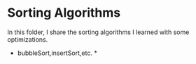 # Sorting Algorithms

In this folder, I share the sorting algorithms I learned with some optimizations.

* bubbleSort,insertSort,etc. *




